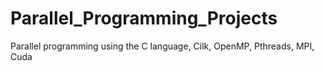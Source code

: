 # Parallel_Programming_Projects
Parallel programming using the C language, Cilk, OpenMP, Pthreads, MPI, Cuda
